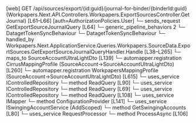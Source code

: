[web] GET /api/sources/export/{id:guid}/journal-for-binder/{binderId:guid}  (Workpapers.Next.API.Controllers.Workpapers.ExportSourcesController.GetJournal)  [L61–L66] [auth=AuthorizationPolicies.User]
  └─ sends_request GetExportSourceJournalQuery [L64]
    └─ generic_pipeline_behaviors 2
      └─ DatagetTokenSyncBehaviour
      └─ DatagetTokenSyncBehaviour
    └─ handled_by Workpapers.Next.ApplicationService.Queries.Workpapers.SourceData.ExportSources.GetExportSourceJournalQueryHandler.Handle [L38–L265]
      └─ maps_to SourceAccountUltraLightDto [L139]
        └─ automapper.registration CirrusMappingProfile (SourceAccount->SourceAccountUltraLightDto) [L260]
        └─ automapper.registration WorkpapersMappingProfile (SourceAccount->SourceAccountUltraLightDto) [L615]
      └─ uses_service IControlledRepository<Binder>
        └─ method ReadQuery [L90]
      └─ uses_service IControlledRepository<ExportSource>
        └─ method ReadQuery [L69]
      └─ uses_service IControlledRepository<SourceAccount>
        └─ method ReadQuery [L108]
      └─ uses_service IMapper
        └─ method ConfigurationProvider [L141]
      └─ uses_service ISwingingAccountService (AddScoped)
        └─ method GetSwingingAccounts [L80]
      └─ uses_service RequestProcessor
        └─ method ProcessAsync [L106]

